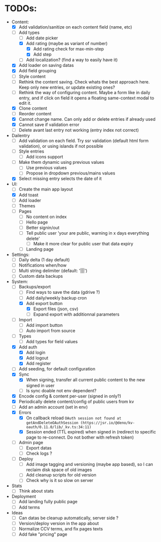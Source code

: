 # TODOs:

- Content:
  - [x] Add validation/sanitize on each content field (name, etc)
  - [ ] Add types
    - [ ] Add date picker
    - [x] Add rating (maybe as variant of number)
      - [x] Add rating check for max-min-step
      - [x] Add step
    - [ ] Add localization? (find a way to easily have it)
  - [x] Add loader on saving datas
  - [x] Add field grouping
  - [ ] Style content
  - [ ] Rethink the content saving. Check whats the best approach here. Keep only new entries, or update existing ones?
  - [ ] Rethink the way of configuring content. Maybe a form like in daily entry, and if click on field it opens a floating same-context modal to edit it.
  - [x] Clone content
  - [ ] Reorder content
  - [x] Cannot change name. Can only add or delete entries if already used
  - [x] Cannot save if validation error
  - [ ] Delete avant last entry not working (entry index not correct)
- Dailentry
  - [ ] Add validation on each field. Try ssr validation (default html form validation), or using islands if not possible
  - [ ] Style entries
    - [ ] Add icons support
  - [ ] Make them dynamic using previous values
    - [ ] Use previous values
    - [ ] Propose in dropdown previous/mains values
  - [x] Select missing entry selects the date of it
- UI:
  - [ ] Create the main app layout
  - [x] Add toast
  - [ ] Add loader
  - [ ] Themes
  - [ ] Pages
    - [ ] No content on index
    - [ ] Hello page
    - [ ] Better signin/out
    - [ ] Tell public user 'your are public, warning in x days everything delete'
      - [ ] Make it more clear for public user that data expiry
    - [ ] Landing page
- Settings:
  - [ ] Daily delta (1 day default)
  - [ ] Notifications when/how
  - [ ] Multi string delimiter (default: '|||')
  - [ ] Custom data backups
- System:
  - [ ] Backups/export
    - [ ] Find ways to save the data (gdrive ?)
    - [ ] Add daily/weekly backup cron
    - [x] Add export button
      - [x] Export files (json, csv)
      - [ ] Expand export with additionnal parameters
  - [ ] Import
    - [ ] Add import button
    - [ ] Auto import from source
  - [ ] Types
    - [ ] Add types for field values
  - [x] Add auth
    - [x] Add login
    - [x] Add logout
    - [x] Add register
  - [ ] Add seeding, for default configuration
  - [x] Sync
    - [x] When signing, transfer all current public content to the new signed in user
    - [ ] Is sync doable not env dependent?
  - [x] Encode config & content per-user (signed in only?)
  - [x] Periodically delete content/config of public users from kv
  - [ ] Add an admin account (set in env)
  - [x] Errors
    - [x] On callback reload `OAuth session not found at getAndDeleteOAuthSession (https://jsr.io/@deno/kv-oauth/0.11.0/lib/_kv.ts:34:11)`
    - [x] Session ended (TTL expired) when signed in (redirect to specific page to re-connect. Do not bother with refresh token)
  - [ ] Admin page
    - [ ] Export datas
    - [ ] Check logs ?
  - [ ] Deploy
    - [ ] Add image tagging and versioning (maybe app based), so I can reclaim disk space of old images
    - [ ] Add cleanup scripts for old version
    - [ ] Check why is it so slow on server
- Stats
  - [ ] Think about stats
- Deployment
  - [ ] Add landing fully public page
  - [ ] Add terms
- Ideas
  - [ ] Can datas be cleanup automatically, server side ?
  - [ ] Version/deploy version in the app about
  - [ ] Normalize CCV terms, and fix pages texts
  - [ ] Add fake "pricing" page
